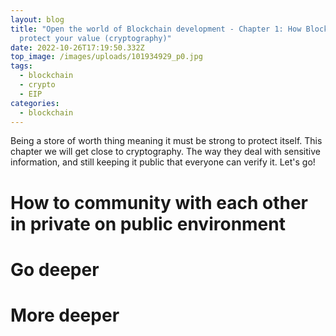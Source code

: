 ```yaml
---
layout: blog
title: "Open the world of Blockchain development - Chapter 1: How Blockchain can
  protect your value (cryptography)"
date: 2022-10-26T17:19:50.332Z
top_image: /images/uploads/101934929_p0.jpg
tags:
  - blockchain
  - crypto
  - EIP
categories:
  - blockchain
---
```

Being a store of worth thing meaning it must be strong to protect itself. This chapter we will get close to cryptography. The way they deal with sensitive information, and still keeping it public that everyone can verify it. Let's go!

<!-- more -->

# How to community with each other in private on public environment



# Go deeper



# More deeper